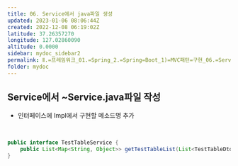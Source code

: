 ```yaml
---
title: 06. Service에서 java파일 생성
updated: 2023-01-06 08:06:44Z
created: 2022-12-08 06:19:02Z
latitude: 37.26357270
longitude: 127.02860090
altitude: 0.0000
sidebar: mydoc_sidebar2
permalink: Ⅱ.=프레임워크_01.=Spring_2.=Spring=Boot_1)=MVC패턴=구현_06.=Service에서=java파일=생성.html
folder: mydoc
---
```


## Service에서 ~Service.java파일 작성
- 인터페이스에 Impl에서 구현할 메소드명 추가
<br>

```java
public interface TestTableService {
	public List<Map<String, Object>> getTestTableList(List<TestTableDto> props) throws Exception;
}
```
